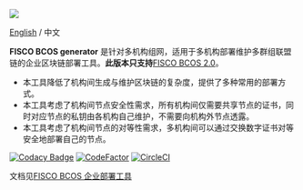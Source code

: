 ![](https://github.com/FISCO-BCOS/FISCO-BCOS/raw/master/docs/images/FISCO_BCOS_Logo.svg?sanitize=true)

[English](../README.md) / 中文

**FISCO BCOS generator** 是针对多机构组网，适用于多机构部署维护多群组联盟链的企业区块链部署工具。**此版本只支持**[FISCO BCOS 2.0](https://fisco-bcos-documentation.readthedocs.io/zh_CN/release-2.0/docs/introduction.html)。

-   本工具降低了机构间生成与维护区块链的复杂度，提供了多种常用的部署方式。
-   本工具考虑了机构间节点安全性需求，所有机构间仅需要共享节点的证书，同时对应节点的私钥由各机构自己维护，不需要向机构外节点透露。
-   本工具考虑了机构间节点的对等性需求，多机构间可以通过交换数字证书对等安全地部署自己的节点。

[![Codacy Badge](https://api.codacy.com/project/badge/Grade/be1e9f1c699e4275a97d202cec9ae1e0)](https://www.codacy.com/app/fisco/generator?utm_source=github.com&utm_medium=referral&utm_content=FISCO-BCOS/generator&utm_campaign=Badge_Grade) [![CodeFactor](https://www.codefactor.io/repository/github/fisco-bcos/generator/badge/rc-3)](https://www.codefactor.io/repository/github/fisco-bcos/generator/overview/rc-3) [![CircleCI](https://circleci.com/gh/FISCO-BCOS/generator.svg?style=svg)](https://circleci.com/gh/FISCO-BCOS/generator)

文档见[FISCO BCOS 企业部署工具](https://fisco-bcos-documentation.readthedocs.io/zh_CN/release-2.0/docs/enterprise_tools/index.html)
